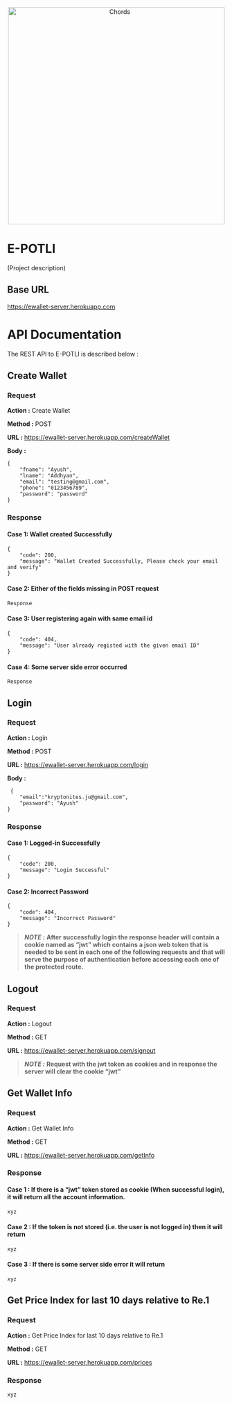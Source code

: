 <div align="center"> <img align="center" alt="Chords" src="https://user-images.githubusercontent.com/52379890/133371696-2488b42d-62fa-4210-b49f-9ebfea97fcd0.png" height='500' width='500'></div>

# E-POTLI
(Project description)

## Base URL

https://ewallet-server.herokuapp.com
    
    
# API Documentation
The REST API to E-POTLI is described below :

## Create Wallet

### Request

__Action  :__   Create Wallet

__Method  :__   POST

__URL     :__   https://ewallet-server.herokuapp.com/createWallet

__Body    :__
  
    {
        "fname": "Ayush",
        "lname": "Addhyan",
        "email": "testing@gmail.com",
        "phone": "0123456789",
        "password": "password"
    }
    

### Response

#### Case 1: Wallet created Successfully

    {
        "code": 200,
        "message": "Wallet Created Successfully, Please check your email and verify"
    }



#### Case 2: Either of the fields missing in POST request

    Response

#### Case 3: User registering again with same email id

    {
        "code": 404,
        "message": "User already registed with the given email ID"
    }
    
#### Case 4: Some server side error occurred

    Response 



## Login

### Request

__Action  :__   Login

__Method  :__   POST

__URL     :__   https://ewallet-server.herokuapp.com/login

__Body    :__
  
     {
        "email":"kryptonites.ju@gmail.com",
        "password": "Ayush"
    }
    

### Response

#### Case 1: Logged-in Successfully
    {
        "code": 200,
        "message": "Login Successful"
    }
    

#### Case 2: Incorrect Password
    {
        "code": 404,
        "message": "Incorrect Password"
    }



> **_NOTE  :_** **After successfully login the response header will contain a cookie named as “jwt” which contains a json web token that is needed to be sent in each one of the following requests and that will serve the purpose of authentication before accessing each one of the protected route.**


## Logout

### Request

__Action  :__   Logout

__Method  :__   GET

__URL     :__   https://ewallet-server.herokuapp.com/signout


> **_NOTE  :_** **Request with the jwt token as cookies and in response the server will clear the cookie “jwt”**


## Get Wallet Info

### Request

__Action  :__   Get Wallet Info

__Method  :__   GET

__URL     :__   https://ewallet-server.herokuapp.com/getInfo
  

### Response

#### Case 1 : If there is a “jwt” token stored as cookie (When successful login), it will return all the account information.

    xyz


#### Case 2 : If the token is not stored (i.e. the user is not logged in) then it will return 

    xyz


#### Case 3 : If there is some server side error it will return 

    xyz


## Get Price Index for last 10 days relative to Re.1

### Request

__Action    :__     Get Price Index for last 10 days relative to Re.1

__Method    :__     GET

__URL       :__     https://ewallet-server.herokuapp.com/prices 
    

### Response

    xyz


